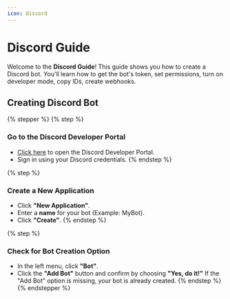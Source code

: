 ```yaml
---
icon: discord
---
```


# Discord Guide

Welcome to the **Discord Guide**! This guide shows you how to create a Discord bot. You'll learn how to get the bot's token, set permissions, turn on developer mode, copy IDs, create webhooks.

## Creating Discord Bot

{% stepper %}
{% step %}
### **Go to the Discord Developer Portal**

* [Click here](https://discord.com/developers/applications) to open the Discord Developer Portal.
* Sign in using your Discord credentials.
{% endstep %}

{% step %}
### **Create a New Application**

* Click **"New Application"**.
* Enter a **name** for your bot (Example: MyBot).
* Click **"Create"**.
{% endstep %}

{% step %}
### **Check for Bot Creation Option**

* In the left menu, click **"Bot"**.
* Click the **"Add Bot"** button and confirm by choosing **"Yes, do it!"** If the "Add Bot" option is missing, your bot is already created.
{% endstep %}
{% endstepper %}

